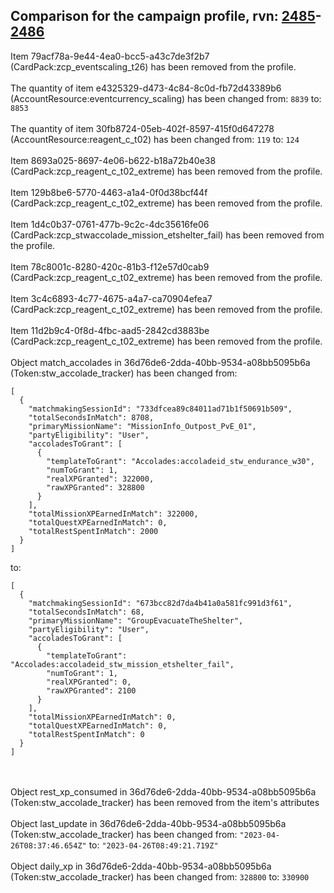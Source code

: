 ## Comparison for the campaign profile, rvn: [2485](https://github.com/PRO100KatYT/FortniteProfileRevisions/tree/main/profiles/campaign/2485%20campaign.json)-[2486](https://github.com/PRO100KatYT/FortniteProfileRevisions/tree/main/profiles/campaign/2486%20campaign.json)

Item 79acf78a-9e44-4ea0-bcc5-a43c7de3f2b7 (CardPack:zcp_eventscaling_t26) has been removed from the profile.
<br><br>
The quantity of item e4325329-d473-4c84-8c0d-fb72d43389b6 (AccountResource:eventcurrency_scaling) has been changed from: `8839` to: `8853`
<br><br>
The quantity of item 30fb8724-05eb-402f-8597-415f0d647278 (AccountResource:reagent_c_t02) has been changed from: `119` to: `124`
<br><br>
Item 8693a025-8697-4e06-b622-b18a72b40e38 (CardPack:zcp_reagent_c_t02_extreme) has been removed from the profile.
<br><br>
Item 129b8be6-5770-4463-a1a4-0f0d38bcf44f (CardPack:zcp_reagent_c_t02_extreme) has been removed from the profile.
<br><br>
Item 1d4c0b37-0761-477b-9c2c-4dc35616fe06 (CardPack:zcp_stwaccolade_mission_etshelter_fail) has been removed from the profile.
<br><br>
Item 78c8001c-8280-420c-81b3-f12e57d0cab9 (CardPack:zcp_reagent_c_t02_extreme) has been removed from the profile.
<br><br>
Item 3c4c6893-4c77-4675-a4a7-ca70904efea7 (CardPack:zcp_reagent_c_t02_extreme) has been removed from the profile.
<br><br>
Item 11d2b9c4-0f8d-4fbc-aad5-2842cd3883be (CardPack:zcp_reagent_c_t02_extreme) has been removed from the profile.
<br><br>
Object match_accolades in 36d76de6-2dda-40bb-9534-a08bb5095b6a (Token:stw_accolade_tracker) has been changed from:

```
[
  {
    "matchmakingSessionId": "733dfcea89c84011ad71b1f50691b509",
    "totalSecondsInMatch": 8708,
    "primaryMissionName": "MissionInfo_Outpost_PvE_01",
    "partyEligibility": "User",
    "accoladesToGrant": [
      {
        "templateToGrant": "Accolades:accoladeid_stw_endurance_w30",
        "numToGrant": 1,
        "realXPGranted": 322000,
        "rawXPGranted": 328800
      }
    ],
    "totalMissionXPEarnedInMatch": 322000,
    "totalQuestXPEarnedInMatch": 0,
    "totalRestSpentInMatch": 2000
  }
]
```

to:

```
[
  {
    "matchmakingSessionId": "673bcc82d7da4b41a0a581fc991d3f61",
    "totalSecondsInMatch": 68,
    "primaryMissionName": "GroupEvacuateTheShelter",
    "partyEligibility": "User",
    "accoladesToGrant": [
      {
        "templateToGrant": "Accolades:accoladeid_stw_mission_etshelter_fail",
        "numToGrant": 1,
        "realXPGranted": 0,
        "rawXPGranted": 2100
      }
    ],
    "totalMissionXPEarnedInMatch": 0,
    "totalQuestXPEarnedInMatch": 0,
    "totalRestSpentInMatch": 0
  }
]
```

<br><br>
Object rest_xp_consumed in 36d76de6-2dda-40bb-9534-a08bb5095b6a (Token:stw_accolade_tracker) has been removed from the item's attributes
<br><br>
Object last_update in 36d76de6-2dda-40bb-9534-a08bb5095b6a (Token:stw_accolade_tracker) has been changed from: `"2023-04-26T08:37:46.654Z"` to: `"2023-04-26T08:49:21.719Z"`
<br><br>
Object daily_xp in 36d76de6-2dda-40bb-9534-a08bb5095b6a (Token:stw_accolade_tracker) has been changed from: `328800` to: `330900`
<br><br>
